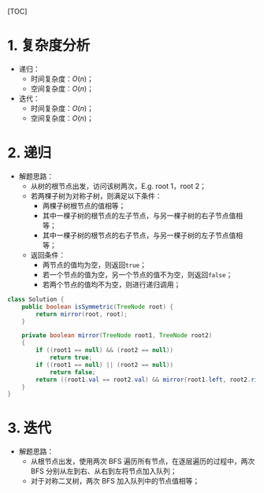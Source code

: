 [TOC]


# 1. 复杂度分析
- 递归：
  - 时间复杂度：$O(n)$；
  - 空间复杂度：$O(n)$；
- 迭代：
  - 时间复杂度：$O(n)$；
  - 空间复杂度：$O(n)$；

# 2. 递归

- 解题思路：
  - 从树的根节点出发，访问该树两次，E.g. root 1，root 2；  
  - 若两棵子树为对称子树，则满足以下条件：
    - 两棵子树根节点的值相等；
  	- 其中一棵子树的根节点的左子节点，与另一棵子树的右子节点值相等；
  	- 其中一棵子树的根节点的右子节点，与另一棵子树的左子节点值相等；
  - 返回条件：
    - 两节点的值均为空，则返回`true`；
    - 若一个节点的值为空，另一个节点的值不为空，则返回`false`；
    - 若两个节点的值均不为空，则进行递归调用；

```java
class Solution {
    public boolean isSymmetric(TreeNode root) {
        return mirror(root, root);
    }

    private boolean mirror(TreeNode root1, TreeNode root2)
    {
        if ((root1 == null) && (root2 == null))
            return true;
        if ((root1 == null) || (root2 == null))
            return false;
        return ((root1.val == root2.val) && mirror(root1.left, root2.right) && mirror(root1.right, root2.left));
    }
}
```

# 3. 迭代
- 解题思路：
  - 从根节点出发，使用两次 BFS 遍历所有节点，在逐层遍历的过程中，两次 BFS 分别从左到右、从右到左将节点加入队列；
  - 对于对称二叉树，两次 BFS 加入队列中的节点值相等；
